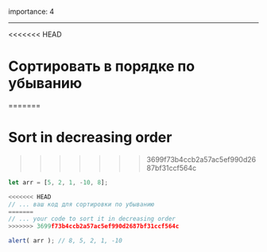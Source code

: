importance: 4

---

<<<<<<< HEAD
# Сортировать в порядке по убыванию
=======
# Sort in decreasing order
>>>>>>> 3699f73b4ccb2a57ac5ef990d2687bf31ccf564c

```js
let arr = [5, 2, 1, -10, 8];

<<<<<<< HEAD
// ... ваш код для сортировки по убыванию
=======
// ... your code to sort it in decreasing order
>>>>>>> 3699f73b4ccb2a57ac5ef990d2687bf31ccf564c

alert( arr ); // 8, 5, 2, 1, -10
```

